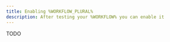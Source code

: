 ```yaml
---
title: Enabling %WORKFLOW_PLURAL%
description: After testing your %WORKFLOW% you can enable it
---
```


TODO
